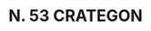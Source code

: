 ---
title: "N. 53 CRATEGON"
plant-name: "N. 53"
plant-number: "053"
plant-xml: "/assets/xml/plant053.xml"
plant-title: "N. 53 CRATEGON"
plant-taxon-link: ""
plant-taxon-link: ""
layout: single-xml
---